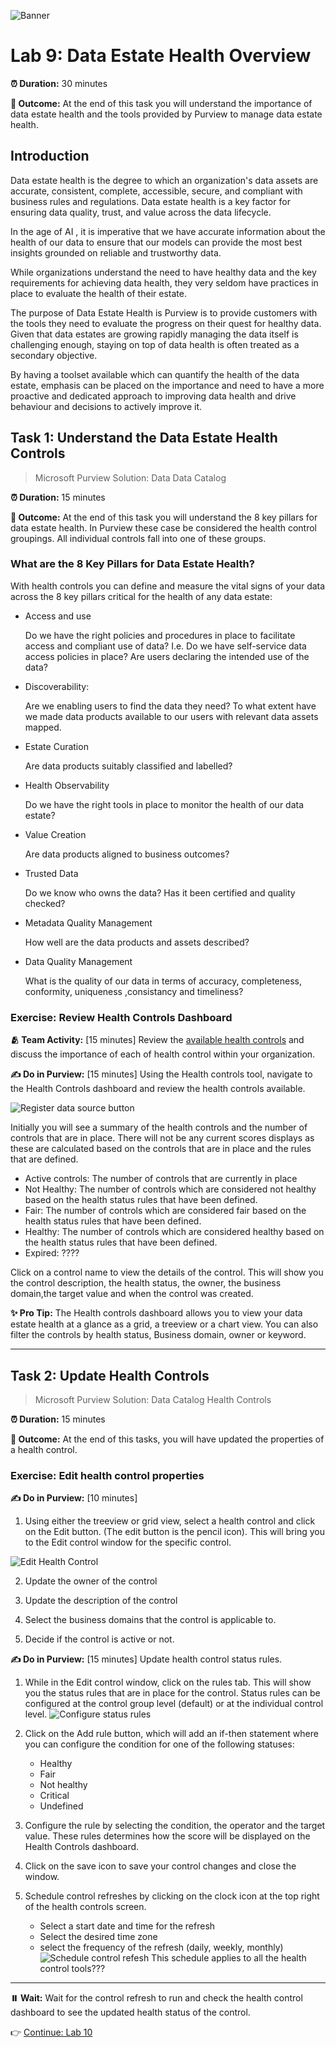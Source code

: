 ![Banner](./assets/banner.png)

# Lab 9: Data Estate Health Overview

**⏰ Duration:** 30 minutes

**🎯 Outcome:** At the end of this task you will understand the importance of data estate health and the tools provided by Purview to manage data estate health.

## Introduction

Data estate health is the degree to which an organization's data assets are accurate, consistent, complete, accessible, secure, and compliant with business rules and regulations. Data estate health is a key factor for ensuring data quality, trust, and value across the data lifecycle.

In the age of AI , it is imperative that we have accurate information about the health of our data to ensure that our models can provide the most best insights grounded on reliable and trustworthy data.

While organizations understand the need to have healthy data and the key requirements for achieving data health, they very seldom have practices in place to evaluate the health of their estate.

The purpose of Data Estate Health is Purview is to provide customers with the tools they need to evaluate the progress on their quest for healthy data. Given that data estates are growing rapidly managing the data itself is challenging enough, staying on top of data health is often treated as a secondary objective.

By having a toolset available which can quantify the health of the data estate, emphasis can be placed on the importance and need to have a more proactive and dedicated approach to improving data health and drive behaviour and decisions to actively improve it.

## Task 1: Understand the Data Estate Health Controls

> Microsoft Purview Solution: Data Data Catalog

**⏰ Duration:** 15 minutes

**🎯 Outcome:** At the end of this task you will understand the 8 key pillars for data estate health. In Purview these case be considered the health control groupings. All individual controls fall into one of these groups.

### What are the 8 Key Pillars for Data Estate Health?

With health controls you can define and measure the vital signs of your data across the 8 key pillars critical for the health of any data estate:

- Access and use

  Do we have the right policies and procedures in place to facilitate access and compliant use of data? I.e. Do we have self-service data access policies in place? Are users declaring the intended use of the data?

- Discoverability:

  Are we enabling users to find the data they need? To what extent have we made data products available to our users with relevant data assets mapped.

- Estate Curation

  Are data products suitably classified and labelled?

- Health Observability

  Do we have the right tools in place to monitor the health of our data estate?

- Value Creation

  Are data products aligned to business outcomes?

- Trusted Data

  Do we know who owns the data? Has it been certified and quality checked?

- Metadata Quality Management

  How well are the data products and assets described?

- Data Quality Management

  What is the quality of our data in terms of accuracy, completeness, conformity, uniqueness ,consistancy and timeliness?

### Exercise: Review Health Controls Dashboard

**🫂 Team Activity:** [15 minutes] Review the [available health controls](https://learn.microsoft.com/en-us/purview/how-to-health-controls) and discuss the importance of each of health control within your organization.

**✍️ Do in Purview:** [15 minutes] Using the Health controls tool, navigate to the Health Controls dashboard and review the health controls available.

![Register data source button](./assets/health-control-dashboard.png)

Initially you will see a summary of the health controls and the number of controls that are in place. There will not be any current scores displays as these are calculated based on the controls that are in place and the rules that are defined.

- Active controls: The number of controls that are currently in place
- Not Healthy: The number of controls which are considered not healthy based on the health status rules that have been defined.
- Fair: The number of controls which are considered fair based on the health status rules that have been defined.
- Healthy: The number of controls which are considered healthy based on the health status rules that have been defined.
- Expired: ????

Click on a control name to view the details of the control. This will show you the control description, the health status, the owner, the business domain,the target value and when the control was created.

**✨ Pro Tip:** The Health controls dashboard allows you to view your data estate health at a glance as a grid, a treeview or a chart view. You can also filter the controls by health status, Business domain, owner or keyword.

---

## Task 2: Update Health Controls

> Microsoft Purview Solution: Data Catalog Health Controls

**⏰ Duration:** 15 minutes

**🎯 Outcome:** At the end of this tasks, you will have updated the properties of a health control.

### Exercise: Edit health control properties

**✍️ Do in Purview:** [10 minutes]

1. Using either the treeview or grid view, select a health control and click on the Edit button. (The edit button is the pencil icon). This will bring you to the Edit control window for the specific control.

![Edit Health Control](./assets/edit-health-control.png)

2. Update the owner of the control

3. Update the description of the control

4. Select the business domains that the control is applicable to.

5. Decide if the control is active or not.

**✍️ Do in Purview:** [15 minutes] Update health control status rules.

1. While in the Edit control window, click on the rules tab. This will show you the status rules that are in place for the control. Status rules can be configured at the control group level (default) or at the individual control level.
   ![Configure status rules](./assets/edit-status-rules.png)

2. Click on the Add rule button, which will add an if-then statement where you can configure the condition for one of the following statuses:

   - Healthy
   - Fair
   - Not healthy
   - Critical
   - Undefined

3. Configure the rule by selecting the condition, the operator and the target value. These rules determines how the score will be displayed on the Health Controls dashboard.

4. Click on the save icon to save your control changes and close the window.

5. Schedule control refreshes by clicking on the clock icon at the top right of the health controls screen.
   - Select a start date and time for the refresh
   - Select the desired time zone
   - select the frequency of the refresh (daily, weekly, monthly)
     ![Schedule control refesh](./assets/schedule-control-refresh.png)
     This schedule applies to all the health control tools???

---

**⏸️ Wait:** Wait for the control refresh to run and check the health control dashboard to see the updated health status of the control.

👉 [Continue: Lab 10](./Lab-10%20-%20Metadata%20Quality%20Management.md)
